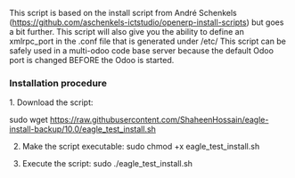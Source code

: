 This script is based on the install script from André Schenkels (https://github.com/aschenkels-ictstudio/openerp-install-scripts)
but goes a bit further. This script will also give you the ability to define an xmlrpc_port in the .conf file that is generated under /etc/
This script can be safely used in a multi-odoo code base server because the default Odoo port is changed BEFORE the Odoo is started.

<h3>Installation procedure</h3>
1. Download the script: 

sudo wget https://raw.githubusercontent.com/ShaheenHossain/eagle-install-backup/10.0/eagle_test_install.sh

2. Make the script executable:
sudo chmod +x eagle_test_install.sh

3. Execute the script:
sudo ./eagle_test_install.sh
```
